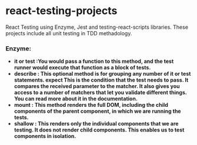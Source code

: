 # react-testing-projects

React Testing using Enzyme, Jest and testing-react-scripts libraries. These projects include all unit testing in TDD methadology.

### Enzyme:

- <b>it or test :<b/>You would pass a function to this method, and the test runner would execute that function as a block of tests.
- <b>describe :<b/> This optional method is for grouping any number of it or test statements.
  expect This is the condition that the test needs to pass. It compares the received parameter to the matcher. It also gives you access to a number of matchers that let you validate different things. You can read more about it in the documentation.
- <b>mount :<b/> This method renders the full DOM, including the child components of the parent component, in which we are running the tests.
- <b>shallow :<b/> This renders only the individual components that we are testing. It does not render child components. This enables us to test components in isolation.
